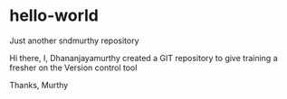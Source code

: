 # hello-world
Just another sndmurthy repository

Hi there,
I, Dhananjayamurthy created a GIT repository to give training a fresher on the Version control tool

Thanks,
Murthy


